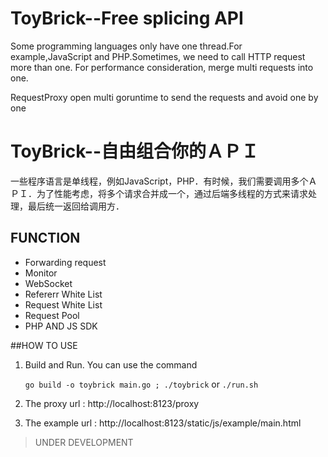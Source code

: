 # ToyBrick--Free splicing API
Some programming languages only have one thread.For example,JavaScript and PHP.Sometimes, we need to call HTTP request more than one. For performance consideration, merge multi requests into one.

RequestProxy open multi goruntime to send the requests and avoid one by one

# ToyBrick--自由组合你的ＡＰＩ
一些程序语言是单线程，例如JavaScript，PHP．有时候，我们需要调用多个ＡＰＩ．为了性能考虑，将多个请求合并成一个，通过后端多线程的方式来请求处理，最后统一返回给调用方．

## FUNCTION
* Forwarding request
* Monitor
* WebSocket
* Refererr White List
* Request White List
* Request Pool
* PHP AND JS SDK

##HOW TO USE
1. Build and Run. You can use the command 

    `go build -o toybrick main.go ; ./toybrick` or `./run.sh`
    
2. The proxy url : http://localhost:8123/proxy

3. The example url : http://localhost:8123/static/js/example/main.html


> UNDER DEVELOPMENT




